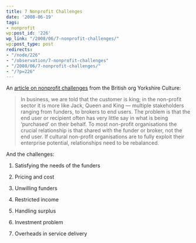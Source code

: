 ```yaml
---
title: 7 Nonprofit Challenges
date: '2008-06-19'
tags:
- nonprofit
wp:post_id: '226'
wp_link: "/2008/06/7-nonprofit-challenges/"
wp:post_type: post
redirects:
- "/node/226"
- "/observation/7-nonprofit-challenges"
- "/2008/06/7-nonprofit-challenges/"
- "/?p=226"
---
```


An [article on nonprofit challenges](http://www.yorkshire-culture.co.uk/News/Articles/The_seven_key_challenges_for_non-profit_organisations.html) from the British org Yorkshire Culture:

>

> In business, we are told that the customer is king; in the non-profit sector it is more like Jack, Queen and King — multiple stakeholders ranging from funders, to brokers to end users. The problem is that the end user or recipient often has very little say in what is being ‘purchased’ on their behalf. To most non-profit organisations the crucial relationship is that shared with the funder or broker, not the end user. If cultural non-profit organisations are to fully exploit their enterprise potential, relationships need to be rebalanced.

>

And the challenges:

1. Satisfying the needs of the funders

2. Pricing and cost

3. Unwilling funders

4. Restricted income

5. Handling surplus

6. Investment problem

7. Overheads in service delivery

